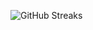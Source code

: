 ![GitHub Streaks](https://github-streaks-mqc9.onrender.com/streak/happilli/image?theme=midnight&cache_bust=1743579797&lang=ja)
